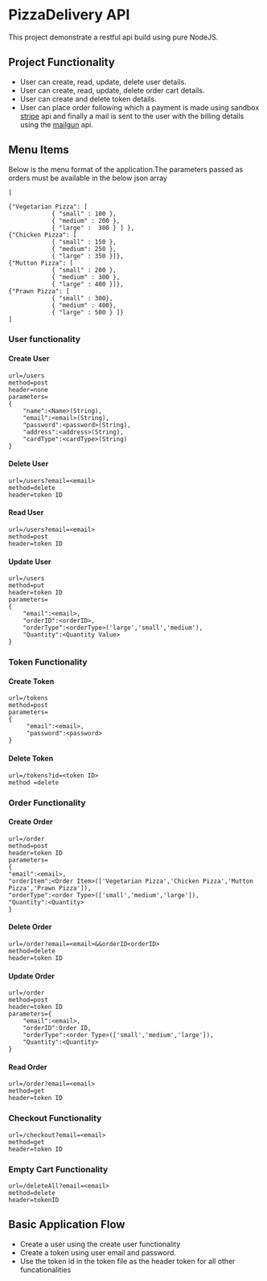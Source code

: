 # PizzaDelivery API

This project demonstrate a restful api build using pure NodeJS.


## Project Functionality
* User can create, read, update, delete user details.
* User can create, read, update, delete order cart details.
* User can create and delete token details.
* User can place order following which a payment is made using sandbox [stripe](https://stripe.com) api and finally a mail is sent to the user with  the billing details using the [mailgun](https://www.mailgun.com/) api.




## Menu Items

Below is the menu format of the application.The parameters passed as orders must be available in the below json array
```
[

{"Vegetarian Pizza": [
            { "small" : 100 },
            { "medium" : 200 },
            { "large" :  300 } ] },
{"Chicken Pizza": [
            { "small" : 150 },
            { "medium": 250 },
            { "large" : 350 }]},
{"Mutton Pizza": [
            { "small" : 200 },
            { "medium" : 300 },
            { "large" : 400 }]},
{"Prawn Pizza": [
            { "small" : 300},
            { "medium" : 400},
            { "large" : 500 } ]}
]

```

### User functionality
#### Create User
```
url=/users
method=post
header=none
parameters=
{
	"name":<Name>(String),
	"email":<email>(String),
	"password":<password>(String),
	"address":<address>(String),
	"cardType":<cardType>(String)
}
```
#### Delete User
```
url=/users?email=<email>
method=delete
header=token ID

```
#### Read User
```
url=/users?email=<email>
method=post
header=token ID
```
#### Update User
```
url=/users
method=put
header=token ID
parameters=
{
	"email":<email>,
	"orderID":<orderID>,
	"orderType":<orderType>('large','small','medium'),
	"Quantity":<Quantity Value>
}
```


### Token Functionality

#### Create Token
```
url=/tokens
method=post
parameters=
{
     "email":<email>,
     "password":<password>
}
```

#### Delete Token
```
url=/tokens?id=<token ID>
method =delete
```

### Order Functionality

#### Create Order
```
url=/order
method=post
header=token ID
parameters=
{
"email":<email>,
"orderItem":<Order Item>(['Vegetarian Pizza','Chicken Pizza','Mutton Pizza','Prawn Pizza']),
"orderType":<order Type>(['small','medium','large']),
"Quantity":<Quantity>
}
```
#### Delete Order
```
url=/order?email=<email>&&orderID<orderID>
method=delete
header=token ID
```
#### Update Order
```
url=/order
method=post
header=token ID
parameters={
	"email":<email>,
	"orderID":Order ID,
	"orderType":<order Type>(['small','medium','large']),
	"Quantity":<Quantity>
}
```
#### Read Order
```
url=/order?email=<email>
method=get
header=token ID
```

### Checkout Functionality
```
url=/checkout?email=<email>
method=get
header=token ID
```
### Empty Cart Functionality
```
url=/deleteAll?email=<email>
method=delete
header=tokenID

```
## Basic Application Flow
* Create a user using the create user functionality
* Create a token using user email and password.
* Use the token id in the token file as the header token for all other funcationalities

